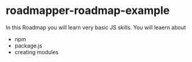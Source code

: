 # roadmapper-roadmap-example

In this Roadmap you will learn very basic JS skills. You will leaern about
  - npm
  - package.js
  - creating modules

